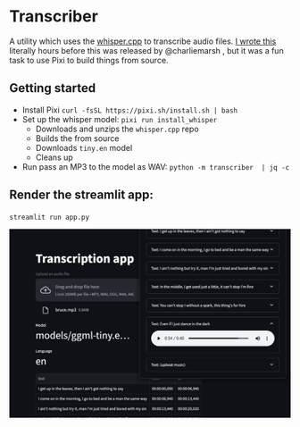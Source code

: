 # Transcriber

A utility which uses the [whisper.cpp](https://github.com/ggerganov/whisper.cpp) to transcribe audio files. [I wrote this](https://github.com/charliermarsh/whisper.cpp-cli) literally hours before this was released by @charliemarsh , but it was a fun task to use Pixi to build things from source.

## Getting started

- Install Pixi `curl -fsSL https://pixi.sh/install.sh | bash`
- Set up the whisper model: `pixi run install_whisper` 
  - Downloads and unzips the `whisper.cpp` repo
  - Builds the from source
  - Downloads `tiny.en` model
  - Cleans up
- Run pass an MP3 to the model as WAV: `python -m transcriber  | jq -c`  

## Render the streamlit app:

`streamlit run app.py`

![streamlit_app](media/image.png)